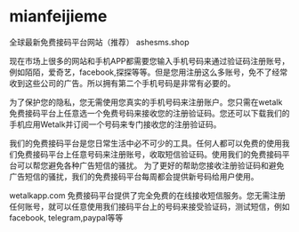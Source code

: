 # mianfeijieme
全球最新免费接码平台网站（推荐）
ashesms.shop

现在市场上很多的网站和手机APP都需要您输入手机号码来通过验证码注册账号，例如陌陌，爱奇艺，facebook,探探等等。但是您用注册这么多账号，免不了经常收到这些公司的广告。所以拥有第二个手机号码是非常有必要的。

为了保护您的隐私，您无需使用您真实的手机号码来注册账户。您只需在wetalk免费接码平台上任意选一个免费号码来接收您的注册验证码。您还可以下载我们的手机应用Wetalk并订阅一个号码来专门接收您的注册验证码。

我们的免费接码平台是您日常生活中必不可少的工具。任何人都可以免费的使用我们免费接码平台上任意号码来注册账号，收取短信验证码。使用我们的免费接码平台可以帮您避免各种广告短信的骚扰。
为了更好的帮助您接收注册验证码和避免广告短信的骚扰，我们的免费接码平台每周都会提供新号码给用户使用。

wetalkapp.com 免费接码平台提供了完全免费的在线接收短信服务。您无需注册任何账号，就可以任意使用我们接码平台上的号码来接受验证码，测试短信，例如facebook, telegram,paypal等等
